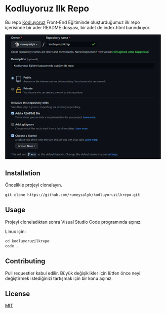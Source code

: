 # Kodluyoruz Ilk Repo

Bu repo [Kodluyoruz](https://www.kodluyoruz.org/) Front-End Eğitiminde oluşturduğumuz ilk repo içerisinde bir ader README dosyası, bir adet de index.html barındırıyor.


![Repo Resmi](https://github.com/rumeysalyk/kodluyoruzilkrepo/blob/main/repo.png)

## Installation

Öncelikle projeyi clonelayın.

```git clone https://github.com/rumeysalyk/kodluyoruzilkrepo.git ```

## Usage

Projeyi cloneladıktan sonra Visual Studio Code programında açınız.

Linux için:

```
cd kodluyoruzilkrepo
code .
```

## Contributing

Pull requestler kabul edilir. Büyük değişiklikler için lütfen önce neyi değiştirmek istediğinizi tartışmak için bir konu açınız.

## License

[MIT](https://github.com/rumeysalyk/kodluyoruzilkrepo/blob/main/LICENSE)

